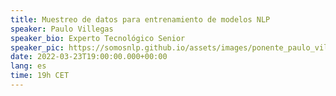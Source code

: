 ```yaml
---
title: Muestreo de datos para entrenamiento de modelos NLP
speaker: Paulo Villegas
speaker_bio: Experto Tecnológico Senior
speaker_pic: https://somosnlp.github.io/assets/images/ponente_paulo_villegas.jpg
date: 2022-03-23T19:00:00.000+00:00
lang: es
time: 19h CET
---
```


<EventSummary
    description="Los modelos NLP modernos con arquitectura tipo Transformer son increíblemente efectivos, pero también necesitan una increíble cantidad de datos para entrenar bien. En esta charla comentaré procedimientos para filtrar adecuadamente esos datasets de entrenamiento, especialmente el muestreo basado en perplejidad."
    poster="https://somosnlp.github.io/assets/images/evento_23_03_muestreo.png"
    name="Paulo Villegas"
    linkedin="https://linkedin.com/in/paulovn"
    bio="Experto tecnológico senior en Chief Digital Office de Telefónica. Profesor asociado en la Universidad Autónoma de Madrid. Interesado en ciencia de datos, Machine Learning, NLP e impacto de las tecnologías."
/>